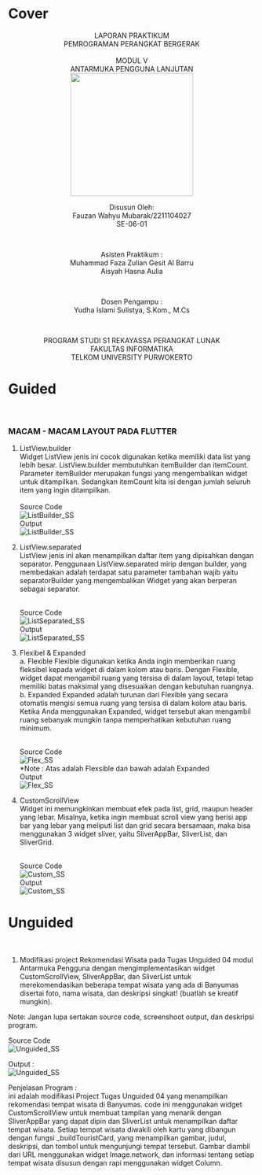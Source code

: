 # Cover 
<div align="center">
LAPORAN PRAKTIKUM <br>
PEMROGRAMAN PERANGKAT BERGERAK <br>
<br>
MODUL V <br>
ANTARMUKA PENGGUNA LANJUTAN <br>

<img src="https://lac.telkomuniversity.ac.id/wp-content/uploads/2021/01/cropped-1200px-Telkom_University_Logo.svg-270x270.png" width="250px">

<br>

Disusun Oleh: <br>
Fauzan Wahyu Mubarak/2211104027 <br>
SE-06-01 <br>

<br>

Asisten Praktikum : <br>
Muhammad Faza Zulian Gesit Al Barru <br>
Aisyah Hasna Aulia <br>

<br>

Dosen Pengampu : <br>
Yudha Islami Sulistya, S.Kom., M.Cs <br>

<br>

PROGRAM STUDI S1 REKAYASSA PERANGKAT LUNAK <br>
FAKULTAS INFORMATIKA <br> 
TELKOM UNIVERSITY PURWOKERTO <br>

</div>

# Guided
<br>

### MACAM - MACAM LAYOUT PADA FLUTTER <br>

1. ListView.builder <br>
    Widget ListView jenis ini cocok digunakan ketika memiliki data list yang lebih besar. ListView.builder membutuhkan itemBuilder dan itemCount. Parameter itemBuilder merupakan fungsi yang mengembalikan widget untuk ditampilkan. Sedangkan itemCount kita isi dengan jumlah seluruh item yang ingin ditampilkan. <br>
    <br>
    Source Code <br>
    ![ListBuilder_SS](/05_Antarmuka_Pengguna_Lanjutan/img/sc_listbuilder.png)
    <br>
    Output <br>
    ![ListBuilder_SS](/05_Antarmuka_Pengguna_Lanjutan/img/output_listbuilder.png)
    <br>

2. ListView.separated <br>
    ListView jenis ini akan menampilkan daftar item yang dipisahkan dengan separator. Penggunaan ListView.separated mirip dengan builder, yang membedakan adalah terdapat satu parameter tambahan wajib yaitu separatorBuilder yang mengembalikan Widget yang akan berperan sebagai separator.<br>
    <br>

    Source Code <br>
    ![ListSeparated_SS](/05_Antarmuka_Pengguna_Lanjutan/img/sc_listseparated.png)
    <br>
    Output <br>
    ![ListSeparated_SS](/05_Antarmuka_Pengguna_Lanjutan/img/output_separated.png)
    <br>

3. Flexibel & Expanded <br>
    a. Flexible 
    Flexible digunakan ketika Anda ingin memberikan ruang fleksibel kepada widget di dalam kolom atau baris. Dengan Flexible, widget dapat mengambil ruang yang tersisa di dalam layout, tetapi tetap memiliki batas maksimal yang disesuaikan dengan kebutuhan ruangnya. <br>
    b. Expanded Expanded adalah turunan dari Flexible yang secara otomatis mengisi semua ruang yang tersisa di dalam kolom atau baris. Ketika Anda menggunakan Expanded, widget tersebut akan mengambil ruang sebanyak mungkin tanpa memperhatikan kebutuhan ruang minimum.<br>
    <br>

    Source Code <br>
    ![Flex_SS](/05_Antarmuka_Pengguna_Lanjutan/img/sc_flex.png)
    <br>
    *Note : Atas adalah Flexsible dan bawah adalah Expanded
    <br>
    Output <br>
    ![Flex_SS](/05_Antarmuka_Pengguna_Lanjutan/img/output_flex.png)
    <br>

4. CustomScrollView <br>
    Widget ini memungkinkan membuat efek pada list, grid, maupun header yang lebar. Misalnya, ketika ingin membuat scroll view yang berisi app bar yang lebar yang meliputi list dan grid secara bersamaan, maka bisa menggunakan 3 widget sliver, yaitu SliverAppBar, SliverList, dan SliverGrid. <br>
    <br>

    Source Code <br>
    ![Custom_SS](/05_Antarmuka_Pengguna_Lanjutan/img/sc_custom.png)
    <br>
    Output <br>
    ![Custom_SS](/05_Antarmuka_Pengguna_Lanjutan/img/output_custom.png)
    <br>


# Unguided
<br>

1. Modifikasi project Rekomendasi Wisata pada Tugas Unguided 04 modul Antarmuka Pengguna dengan mengimplementasikan widget CustomScrollView, SliverAppBar, dan SliverList untuk merekomendasikan beberapa tempat wisata yang ada di Banyumas disertai foto, nama wisata, dan deskripsi singkat! (buatlah se kreatif mungkin). 

Note: Jangan lupa sertakan source code, screenshoot output, dan deskripsi program. <br>

Source Code <br>
![Unguided_SS](/05_Antarmuka_Pengguna_Lanjutan/img/sc_unguided.png)
<br>

Output : <br>
![Unguided_SS](/05_Antarmuka_Pengguna_Lanjutan/img/output_unguided.png)
<br>

Penjelasan Program : <br>
ini adalah modifikasi Project Tugas Unguided 04 yang menampilkan rekomendasi tempat wisata di Banyumas. code ini menggunakan widget CustomScrollView untuk membuat tampilan yang menarik dengan SliverAppBar yang dapat dipin dan SliverList untuk menampilkan daftar tempat wisata. Setiap tempat wisata diwakili oleh kartu yang dibangun dengan fungsi _buildTouristCard, yang menampilkan gambar, judul, deskripsi, dan tombol untuk mengunjungi tempat tersebut. Gambar diambil dari URL menggunakan widget Image.network, dan informasi tentang setiap tempat wisata disusun dengan rapi menggunakan widget Column.



